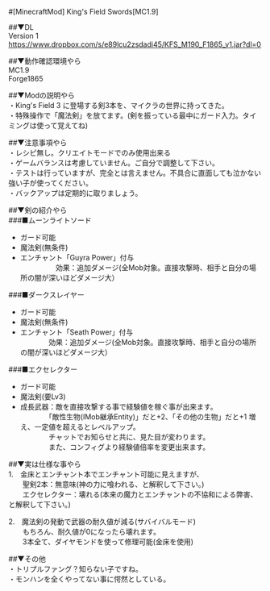 #[MinecraftMod] King's Field Swords[MC1.9]

##▼DL  
Version 1  
https://www.dropbox.com/s/e89lcu2zsdadi45/KFS_M190_F1865_v1.jar?dl=0  
  
##▼動作確認環境やら<br>
MC1.9  
Forge1865  

##▼Modの説明やら  
・King's Field 3 に登場する剣3本を、マイクラの世界に持ってきた。  
・特殊操作で「魔法剣」を放てます。(剣を振っている最中にガード入力。タイミングは使って覚えてね)  
  
##▼注意事項やら  
・レシピ無し。クリエイトモードでのみ使用出来る  
・ゲームバランスは考慮していません。ご自分で調整して下さい。  
・テストは行っていますが、完全とは言えません。不具合に直面しても泣かない強い子が使ってください。  
・バックアップは定期的に取りましょう。  
  
##▼剣の紹介やら<br>
###■ムーンライトソード <br>
* ガード可能  
* 魔法剣(無条件)  
* エンチャント「Guyra Power」付与  
　　　　　効果：追加ダメージ(全Mob対象。直接攻撃時、相手と自分の場所の闇が深いほどダメージ大）  
  
###■ダークスレイヤー   
* ガード可能  
* 魔法剣(無条件)  
* エンチャント「Seath Power」付与  
　　　　効果：追加ダメージ(全Mob対象。直接攻撃時、相手と自分の場所の闇が深いほどダメージ大）  
  
###■エクセレクター   
* ガード可能  
* 魔法剣(要Lv3)  
* 成長武器：敵を直接攻撃する事で経験値を稼ぐ事が出来ます。  
　　　　「敵性生物(IMob継承Entity)」だと+2、「その他の生物」だと+1 増え、一定値を超えるとレベルアップ。  
　　　　チャットでお知らせと共に、見た目が変わります。  
　　　　また、コンフィグより経験値倍率を変更出来ます。  
  
##▼実は仕様な事やら  
1.　金床とエンチャント本でエンチャント可能に見えますが、  
　　聖剣2本：無意味(神の力に喰われる、と解釈して下さい。)  
　　エクセレクター：壊れる(本来の魔力とエンチャントの不協和による弊害、と解釈して下さい。)  
  
2.　魔法剣の発動で武器の耐久値が減る(サバイバルモード)  
　　もちろん、耐久値が0になったら壊れます。  
　　3本全て、ダイヤモンドを使って修理可能(金床を使用)  
  
##▼その他  
・トリプルファング？知らない子ですね。  
・モンハンを全くやってない事に愕然としている。  
